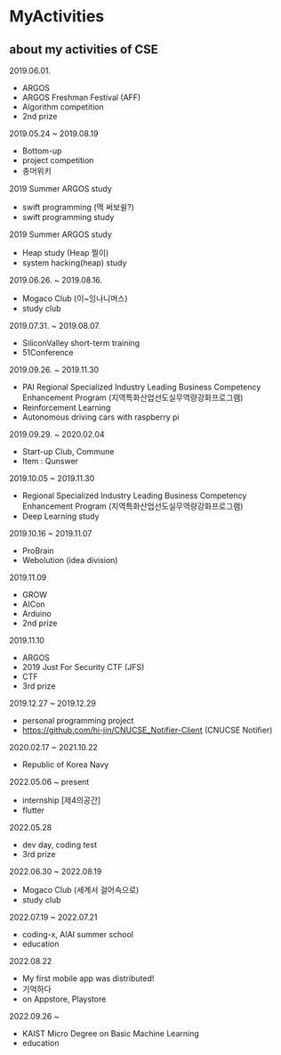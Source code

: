 MyActivities
============
about my activities of CSE
--------------------------

2019.06.01.
- ARGOS
- ARGOS Freshman Festival (AFF)
- Algorithm competition
- 2nd prize

2019.05.24 ~ 2019.08.19
- Bottom-up
- project competition
- 충머위키

2019 Summer ARGOS study
- swift programming (맥 써보쉴?)
- swift programming study

2019 Summer ARGOS study
- Heap study (Heap 찔이)
- system hacking(heap) study

2019.06.26. ~ 2019.08.16.
- Mogaco Club (이~잉나니머스)
- study club

2019.07.31. ~ 2019.08.07.
- SiliconValley short-term training
- 51Conference

2019.09.26. ~ 2019.11.30
- PAI Regional Specialized Industry Leading Business Competency Enhancement Program (지역특화산업선도실무역량강화프로그램)
- Reinforcement Learning
- Autonomous driving cars with raspberry pi

2019.09.29. ~ 2020.02.04
- Start-up Club, Commune
- Item : Qunswer

2019.10.05 ~ 2019.11.30
- Regional Specialized Industry Leading Business Competency Enhancement Program (지역특화산업선도실무역량강화프로그램)
- Deep Learning study

2019.10.16 ~ 2019.11.07
- ProBrain
- Webolution (idea division)

2019.11.09
- GROW
- AICon
- Arduino
- 2nd prize

2019.11.10
- ARGOS
- 2019 Just For Security CTF (JFS)
- CTF
- 3rd prize

2019.12.27 ~ 2019.12.29
- personal programming project
- https://github.com/hi-jin/CNUCSE_Notifier-Client (CNUCSE Notifier)

2020.02.17 ~ 2021.10.22
- Republic of Korea Navy

2022.05.06 ~ present
- internship [제4의공간]
- flutter

2022.05.28
- dev day, coding test
- 3rd prize

2022.06.30 ~ 2022.08.19
- Mogaco Club (세계서 걸어속으로)
- study club

2022.07.19 ~ 2022.07.21
- coding-x, AIAI summer school
- education

2022.08.22
- My first mobile app was distributed!
- 기억하다
- on Appstore, Playstore

2022.09.26 ~ 
- KAIST Micro Degree on Basic Machine Learning
- education
